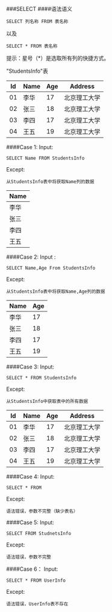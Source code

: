 
###SELECT
####语法语义

```
SELECT 列名称 FROM 表名称
```
以及
```
SELECT * FROM 表名称
```
提示：星号（*）是选取所有列的快捷方式。

"StudentsInfo"表

|Id|Name|Age|Address|
|------| ------| ------| ------| 
|01|李华|17|北京理工大学|
|02|张三|18|北京理工大学|
|03|李四|17|北京理工大学|
|04|王五|19|北京理工大学|





####Case 1:
Input:
```
SELECT Name FROM StudentsInfo
```
Except:
```
从StudentsInfo表中将获取Name列的数据
```
| Name  |
|-------|
| 李华  |
| 张三  |
| 李四  |
| 王五  |


####Case 2:
Input :
```
SELECT Name,Age From StudentsInfo
```
Except:
```
从StudentsInfo表中将获取Name,Age列的数据
```
| Name  | Age |
|-------|-----|
| 李华  | 17  |
| 张三  | 18  |
| 李四  | 17  |
| 王五  | 19  |


####Case 3:
Input:
```
SELECT * FROM StudentsInfo
```
Except:
```
从StudentsInfo中获取表中的所有数据
```
|Id|Name|Age|Address|
|------| ------| ------| ------| 
|01|李华|17|北京理工大学|
|02|张三|18|北京理工大学|
|03|李四|17|北京理工大学|
|04|王五|19|北京理工大学|



####Case 4:
Input:
```
SELECT * FROM
````
Except:
```
语法错误，参数不完整（缺少表名）
```

####Case 5:
Input:
```
SELECT FROM StudnetsInfo
```
Except:
```
语法错误，参数不完整
```

####Case 6：
Input:
```
SELECT * FROM UserInfo
```
Except:
```
语法错误，UserInfo表不存在
```
